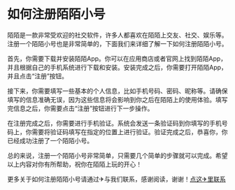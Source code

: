 # 如何注册陌陌小号

陌陌是一款非常受欢迎的社交软件，许多人都喜欢在陌陌上交友、社交、娱乐等。注册一个陌陌小号也是非常简单的，下面我们来详细了解一下如何注册陌陌小号。

首先，你需要下载并安装陌陌App。你可以在应用商店或者官网上找到陌陌App，并且根据自己的手机系统进行下载和安装。安装完成之后，你需要打开陌陌App，并且点击“注册”按钮。

接下来，你需要填写一些基本的个人信息，比如手机号码、密码、昵称等。请确保填写的信息准确无误，因为这些信息将会影响到你之后在陌陌上的使用体验。填写完信息之后，你需要点击“注册”按钮进行下一步操作。

在注册完成之后，你需要进行手机验证。系统会发送一条验证码到你填写的手机号码上，你需要将验证码填写在指定的位置上进行验证。验证完成之后，恭喜你，你已经成功注册了一个陌陌小号。

总的来说，注册一个陌陌小号非常简单，只需要几个简单的步骤就可以完成。希望以上内容对你有所帮助，祝你在陌陌上玩的开心！

更多关于如何注册陌陌小号请通过✈与我们联系，感谢阅读，谢谢！[点这✈里联系](https://acc.k02.cc)